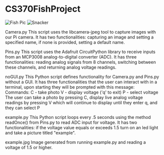 # CS370FishProject
 ![Fish Pic](https://static.wikia.nocookie.net/banjokazooie/images/c/c4/Snacker_01.png/revision/latest?cb=20141102220839)
 ![Snacker](https://static.wikia.nocookie.net/banjokazooie/images/8/8c/Snacker_Blinking.gif/revision/latest/smart/width/250/height/250?cb=20160408200120)
 
Camera.py
 This script uses the libcamera-jpeg tool to capture images with our Pi camera. 
 It has two functionalities: capturing an image and setting a specified name, if none is provided, setting a default name.

Pins.py
 This script uses the Adafruit CircuitPython library to receive inputs from an MCP3008 analog-to-digital converter (ADC). 
 It has three functionalities: reading analog signals from 8 channels, switching between these channels, and returning analog voltage readings.
 
noGUI.py
 This Python script defines functionality for Camera.py and Pins.py without a GUI.
 It has three functionalities that the user can interact with in a terminal, upon starting they will be prompted with this message:
           Commands:
           C - take photo
           V - display voltage ('q' to exit)
           P - select voltage
 The user can take a photo by pressing C, display live analog voltage readings by pressing V which will continue to display until they enter q, and they can select P

example.py
 This Python script loops every .5 seconds using the method readOnce() from Pins.py to read ADC input for voltage. 
 It has two functionalities: if the voltage value equals or exceeds 1.5 turn on an led light and take a picture titled "example".
 
example.jpg
 Image generated from running example.py and reading a voltage of 1.5 or higher. 
